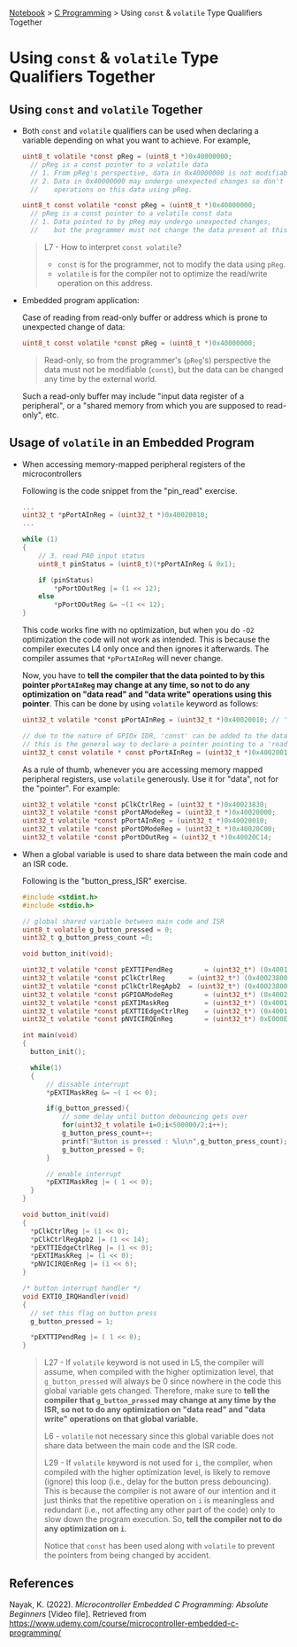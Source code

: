 <a href="../">Notebook</a> > <a href="./">C Programming</a> > Using `const` & `volatile` Type Qualifiers Together

# Using `const` & `volatile` Type Qualifiers Together



## Using `const` and `volatile` Together

* Both `const` and `volatile` qualifiers can be used when declaring a variable depending on what you want to achieve. For example,

  ```c
  uint8_t volatile *const pReg = (uint8_t *)0x40000000;
  	// pReg is a const pointer to a volatile data
  	// 1. From pReg's perspective, data in 0x40000000 is not modifiable.
  	// 2. Data in 0x40000000 may undergo unexpected changes so don't optimize read/write 
  	//    operations on this data using pReg.
  
  uint8_t const volatile *const pReg = (uint8_t *)0x40000000;
  	// pReg is a const pointer to a volatile const data
  	// 1. Data pointed to by pReg may undergo unexpected changes, 
  	//	  but the programmer must not change the data present at this address.
  ```

  > L7 - How to interpret `const volatile`?
  >
  > - `const` is for the programmer, not to modify the data using `pReg`.
  > - `volatile` is for the compiler not to optimize the read/write operation on this address.

* Embedded program application:

  Case of reading from read-only buffer or address which is prone to unexpected change of data:

  ```c
  uint8_t const volatile *const pReg = (uint8_t *)0x40000000;
  ```

  > Read-only, so from the programmer's (`pReg`'s) perspective the data must not be modifiable (`const`), but the data can be changed any time by the external world.

  Such a read-only buffer may include "input data register of a peripheral", or a "shared memory from which you are supposed to read-only", etc.



## Usage of `volatile` in an Embedded Program

* When accessing memory-mapped peripheral registers of the microcontrollers

  Following is the code snippet from the "pin_read" exercise.

  ```c
  ...
  uint32_t *pPortAInReg = (uint32_t *)0x40020010;
  ...
  
  while (1)
  {
      // 3. read PA0 input status
      uint8_t pinStatus = (uint8_t)(*pPortAInReg & 0x1);
  
      if (pinStatus)
          *pPortDOutReg |= (1 << 12);
      else
          *pPortDOutReg &= ~(1 << 12);
  }
  ```

  This code works fine with no optimization, but when you do `-O2` optimization the code will not work as intended. This is because the compiler executes L4 only once and then ignores it afterwards. The compiler assumes that `*pPortAInReg` will never change.

  Now, you have to **tell the compiler that the data pointed to by this pointer `pPortAInReg` may change at any time, so not to do any optimization on "data read" and "data write" operations using this pointer**. This can be done by using `volatile` keyword as follows:

  ```c
  uint32_t volatile *const pPortAInReg = (uint32_t *)0x40020010; // 'const' to guard the ptr
  
  // due to the nature of GPIOx IDR, 'const' can be added to the data part as well
  // this is the general way to declare a pointer pointing to a 'read-only' memory mapped registers
  uint32_t const volatile * const pPortAInReg = (uint32_t *)0x40020010;
  ```

  As a rule of thumb, whenever you are accessing memory mapped peripheral registers, use `volatile` generously. Use it for "data", not for the "pointer". For example:

  ```c
  uint32_t volatile *const pClkCtrlReg = (uint32_t *)0x40023830;
  uint32_t volatile *const pPortAModeReg = (uint32_t *)0x40020000;
  uint32_t volatile *const pPortAInReg = (uint32_t *)0x40020010;
  uint32_t volatile *const pPortDModeReg = (uint32_t *)0x40020C00;
  uint32_t volatile *const pPortDOutReg = (uint32_t *)0x40020C14;
  ```

* When a global variable is used to share data between the main code and an ISR code.

  Following is the "button_press_ISR" exercise.

  ```c
  #include <stdint.h>
  #include <stdio.h>
  
  // global shared variable between main code and ISR
  uint8_t volatile g_button_pressed = 0;
  uint32_t g_button_press_count =0;
  
  void button_init(void);
  
  uint32_t volatile *const pEXTTIPendReg		= (uint32_t*) (0x40013C00 + 0x14);
  uint32_t volatile *const pClkCtrlReg		= (uint32_t*) (0x40023800 + 0x30);
  uint32_t volatile *const pClkCtrlRegApb2	= (uint32_t*) (0x40023800 + 0x44);
  uint32_t volatile *const pGPIOAModeReg 		= (uint32_t*) (0x40020000 + 0x00);
  uint32_t volatile *const pEXTIMaskReg 		= (uint32_t*) (0x40013C00 + 0x00);
  uint32_t volatile *const pEXTTIEdgeCtrlReg	= (uint32_t*) (0x40013C00 + 0x08);
  uint32_t volatile *const pNVICIRQEnReg 		= (uint32_t*) 0xE000E100;
  
  int main(void)
  {
  	button_init();
  
  	while(1)
  	{
  		// dissable interrupt
  		*pEXTIMaskReg &= ~( 1 << 0);
  
  		if(g_button_pressed){
  			// some delay until button debouncing gets over
  			for(uint32_t volatile i=0;i<500000/2;i++);
  			g_button_press_count++;
  			printf("Button is pressed : %lu\n",g_button_press_count);
  			g_button_pressed = 0;
  		}
  
  		// enable interrupt
  		*pEXTIMaskReg |= ( 1 << 0);
  	}
  }
  
  void button_init(void)
  {
    *pClkCtrlReg |= (1 << 0);
    *pClkCtrlRegApb2 |= (1 << 14);
    *pEXTTIEdgeCtrlReg |= (1 << 0);
    *pEXTIMaskReg |= (1 << 0);
    *pNVICIRQEnReg |= (1 << 6);
  }
  
  /* button interrupt handler */
  void EXTI0_IRQHandler(void)
  {
  	// set this flag on button press
    g_button_pressed = 1;
  
    *pEXTTIPendReg |= ( 1 << 0);
  }
  ```

  > L27 - If `volatile` keyword is not used in L5, the compiler will assume, when compiled with the higher optimization level, that `g_button_pressed` will always be 0 since nowhere in the code this global variable gets changed. Therefore, make sure to **tell the compiler that  `g_button_pressed` may change at any time by the ISR, so not to do any optimization on "data read" and "data write" operations on that global variable.**
  >
  > L6 - `volatile` not necessary since this global variable does not share data between the main code and the ISR code.
  >
  > L29 - If `volatile` keyword is not used for `i`, the compiler, when compiled with the higher optimization level, is likely to remove (ignore) this loop (i.e., delay for the button press debouncing). This is because the compiler is not aware of our intention and it just thinks that the repetitive operation on `i` is meaningless and redundant (i.e., not affecting any other part of the code) only to slow down the program execution. So, **tell the compiler not to do any optimization on `i`**.
  >
  > Notice that `const` has been used along with `volatile` to prevent the pointers from being changed by accident. 





## References

Nayak, K. (2022). *Microcontroller Embedded C Programming: Absolute Beginners* [Video file]. Retrieved from  https://www.udemy.com/course/microcontroller-embedded-c-programming/
